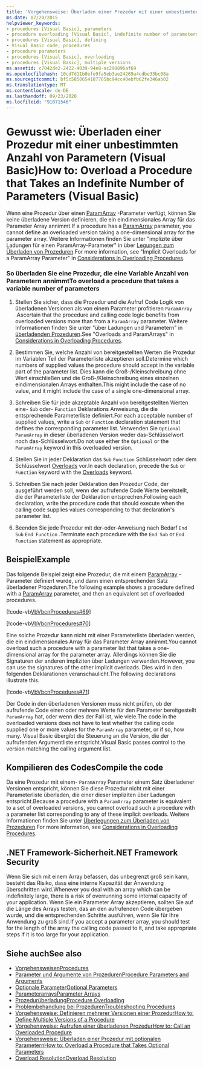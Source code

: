```yaml
---
title: 'Vorgehensweise: Überladen einer Prozedur mit einer unbestimmten Anzahl von Parametern'
ms.date: 07/20/2015
helpviewer_keywords:
- procedures [Visual Basic], parameters
- procedure overloading [Visual Basic], indefinite number of parameters
- procedures [Visual Basic], defining
- Visual Basic code, procedures
- procedure parameters
- procedures [Visual Basic], overloading
- procedures [Visual Basic], multiple versions
ms.assetid: c7042de2-2422-4039-94e8-ac298896af69
ms.openlocfilehash: 10cd7d11b0efe9fa5eb3ae24269a4cdbe33bc08a
ms.sourcegitcommit: bf5c5850654187705bc94cc40ebfb62fe346ab02
ms.translationtype: MT
ms.contentlocale: de-DE
ms.lasthandoff: 09/23/2020
ms.locfileid: "91071546"
---
```

# <a name="how-to-overload-a-procedure-that-takes-an-indefinite-number-of-parameters-visual-basic"></a><span data-ttu-id="a4258-102">Gewusst wie: Überladen einer Prozedur mit einer unbestimmten Anzahl von Parametern (Visual Basic)</span><span class="sxs-lookup"><span data-stu-id="a4258-102">How to: Overload a Procedure that Takes an Indefinite Number of Parameters (Visual Basic)</span></span>

<span data-ttu-id="a4258-103">Wenn eine Prozedur über einen [ParamArray](../../../language-reference/modifiers/paramarray.md) -Parameter verfügt, können Sie keine überladene Version definieren, die ein eindimensionales Array für das Parameter Array annimmt.</span><span class="sxs-lookup"><span data-stu-id="a4258-103">If a procedure has a [ParamArray](../../../language-reference/modifiers/paramarray.md) parameter, you cannot define an overloaded version taking a one-dimensional array for the parameter array.</span></span> <span data-ttu-id="a4258-104">Weitere Informationen finden Sie unter "implizite über Ladungen für einen ParamArray-Parameter" in über [Legungen zum Überladen von Prozeduren](./considerations-in-overloading-procedures.md).</span><span class="sxs-lookup"><span data-stu-id="a4258-104">For more information, see "Implicit Overloads for a ParamArray Parameter" in [Considerations in Overloading Procedures](./considerations-in-overloading-procedures.md).</span></span>  
  
### <a name="to-overload-a-procedure-that-takes-a-variable-number-of-parameters"></a><span data-ttu-id="a4258-105">So überladen Sie eine Prozedur, die eine Variable Anzahl von Parametern annimmt</span><span class="sxs-lookup"><span data-stu-id="a4258-105">To overload a procedure that takes a variable number of parameters</span></span>  
  
1. <span data-ttu-id="a4258-106">Stellen Sie sicher, dass die Prozedur und die Aufruf Code Logik von überladenen Versionen als von einem Parameter profitieren `ParamArray` .</span><span class="sxs-lookup"><span data-stu-id="a4258-106">Ascertain that the procedure and calling code logic benefits from overloaded versions more than from a `ParamArray` parameter.</span></span> <span data-ttu-id="a4258-107">Weitere Informationen finden Sie unter "über Ladungen und Parametern" in [überladenden Prozeduren](./considerations-in-overloading-procedures.md).</span><span class="sxs-lookup"><span data-stu-id="a4258-107">See "Overloads and ParamArrays" in [Considerations in Overloading Procedures](./considerations-in-overloading-procedures.md).</span></span>  
  
2. <span data-ttu-id="a4258-108">Bestimmen Sie, welche Anzahl von bereitgestellten Werten die Prozedur im Variablen Teil der Parameterliste akzeptieren soll.</span><span class="sxs-lookup"><span data-stu-id="a4258-108">Determine which numbers of supplied values the procedure should accept in the variable part of the parameter list.</span></span> <span data-ttu-id="a4258-109">Dies kann die Groß-/Kleinschreibung ohne Wert einschließen und die Groß-/Kleinschreibung eines einzelnen eindimensionalen Arrays enthalten.</span><span class="sxs-lookup"><span data-stu-id="a4258-109">This might include the case of no value, and it might include the case of a single one-dimensional array.</span></span>  
  
3. <span data-ttu-id="a4258-110">Schreiben Sie für jede akzeptable Anzahl von bereitgestellten Werten eine- `Sub` oder- `Function` Deklarations Anweisung, die die entsprechende Parameterliste definiert.</span><span class="sxs-lookup"><span data-stu-id="a4258-110">For each acceptable number of supplied values, write a `Sub` or `Function` declaration statement that defines the corresponding parameter list.</span></span> <span data-ttu-id="a4258-111">Verwenden Sie `Optional` `ParamArray` in dieser überladenen Version weder das-Schlüsselwort noch das-Schlüsselwort.</span><span class="sxs-lookup"><span data-stu-id="a4258-111">Do not use either the `Optional` or the `ParamArray` keyword in this overloaded version.</span></span>  
  
4. <span data-ttu-id="a4258-112">Stellen Sie in jeder Deklaration das `Sub` `Function` Schlüsselwort oder dem Schlüsselwort [Overloads](../../../language-reference/modifiers/overloads.md) vor.</span><span class="sxs-lookup"><span data-stu-id="a4258-112">In each declaration, precede the `Sub` or `Function` keyword with the [Overloads](../../../language-reference/modifiers/overloads.md) keyword.</span></span>  
  
5. <span data-ttu-id="a4258-113">Schreiben Sie nach jeder Deklaration den Prozedur Code, der ausgeführt werden soll, wenn der aufrufende Code Werte bereitstellt, die der Parameterliste der Deklaration entsprechen.</span><span class="sxs-lookup"><span data-stu-id="a4258-113">Following each declaration, write the procedure code that should execute when the calling code supplies values corresponding to that declaration's parameter list.</span></span>  
  
6. <span data-ttu-id="a4258-114">Beenden Sie jede Prozedur mit der-oder-Anweisung nach Bedarf `End Sub` `End Function` .</span><span class="sxs-lookup"><span data-stu-id="a4258-114">Terminate each procedure with the `End Sub` or `End Function` statement as appropriate.</span></span>  
  
## <a name="example"></a><span data-ttu-id="a4258-115">Beispiel</span><span class="sxs-lookup"><span data-stu-id="a4258-115">Example</span></span>  

 <span data-ttu-id="a4258-116">Das folgende Beispiel zeigt eine Prozedur, die mit einem [ParamArray](../../../language-reference/modifiers/paramarray.md) -Parameter definiert wurde, und dann einen entsprechenden Satz überladener Prozeduren.</span><span class="sxs-lookup"><span data-stu-id="a4258-116">The following example shows a procedure defined with a [ParamArray](../../../language-reference/modifiers/paramarray.md) parameter, and then an equivalent set of overloaded procedures.</span></span>  
  
 [!code-vb[VbVbcnProcedures#69](~/samples/snippets/visualbasic/VS_Snippets_VBCSharp/VbVbcnProcedures/VB/Class1.vb#69)]  
  
 [!code-vb[VbVbcnProcedures#70](~/samples/snippets/visualbasic/VS_Snippets_VBCSharp/VbVbcnProcedures/VB/Class1.vb#70)]  
  
 <span data-ttu-id="a4258-117">Eine solche Prozedur kann nicht mit einer Parameterliste überladen werden, die ein eindimensionales Array für das Parameter Array annimmt.</span><span class="sxs-lookup"><span data-stu-id="a4258-117">You cannot overload such a procedure with a parameter list that takes a one-dimensional array for the parameter array.</span></span> <span data-ttu-id="a4258-118">Allerdings können Sie die Signaturen der anderen impliziten über Ladungen verwenden.</span><span class="sxs-lookup"><span data-stu-id="a4258-118">However, you can use the signatures of the other implicit overloads.</span></span> <span data-ttu-id="a4258-119">Dies wird in den folgenden Deklarationen veranschaulicht.</span><span class="sxs-lookup"><span data-stu-id="a4258-119">The following declarations illustrate this.</span></span>  
  
 [!code-vb[VbVbcnProcedures#71](~/samples/snippets/visualbasic/VS_Snippets_VBCSharp/VbVbcnProcedures/VB/Class1.vb#71)]  
  
 <span data-ttu-id="a4258-120">Der Code in den überladenen Versionen muss nicht prüfen, ob der aufrufende Code einen oder mehrere Werte für den Parameter bereitgestellt `ParamArray` hat, oder wenn dies der Fall ist, wie viele.</span><span class="sxs-lookup"><span data-stu-id="a4258-120">The code in the overloaded versions does not have to test whether the calling code supplied one or more values for the `ParamArray` parameter, or if so, how many.</span></span> <span data-ttu-id="a4258-121">Visual Basic übergibt die Steuerung an die Version, die der aufrufenden Argumentliste entspricht.</span><span class="sxs-lookup"><span data-stu-id="a4258-121">Visual Basic passes control to the version matching the calling argument list.</span></span>  
  
## <a name="compile-the-code"></a><span data-ttu-id="a4258-122">Kompilieren des Codes</span><span class="sxs-lookup"><span data-stu-id="a4258-122">Compile the code</span></span>  

 <span data-ttu-id="a4258-123">Da eine Prozedur mit einem- `ParamArray` Parameter einem Satz überladener Versionen entspricht, können Sie diese Prozedur nicht mit einer Parameterliste überladen, die einer dieser impliziten über Ladungen entspricht.</span><span class="sxs-lookup"><span data-stu-id="a4258-123">Because a procedure with a `ParamArray` parameter is equivalent to a set of overloaded versions, you cannot overload such a procedure with a parameter list corresponding to any of these implicit overloads.</span></span> <span data-ttu-id="a4258-124">Weitere Informationen finden Sie unter [Überlegungen zum Überladen von Prozeduren](./considerations-in-overloading-procedures.md).</span><span class="sxs-lookup"><span data-stu-id="a4258-124">For more information, see [Considerations in Overloading Procedures](./considerations-in-overloading-procedures.md).</span></span>  
  
## <a name="net-framework-security"></a><span data-ttu-id="a4258-125">.NET Framework-Sicherheit</span><span class="sxs-lookup"><span data-stu-id="a4258-125">.NET Framework Security</span></span>  

 <span data-ttu-id="a4258-126">Wenn Sie sich mit einem Array befassen, das unbegrenzt groß sein kann, besteht das Risiko, dass eine interne Kapazität der Anwendung überschritten wird.</span><span class="sxs-lookup"><span data-stu-id="a4258-126">Whenever you deal with an array which can be indefinitely large, there is a risk of overrunning some internal capacity of your application.</span></span> <span data-ttu-id="a4258-127">Wenn Sie ein Parameter Array akzeptieren, sollten Sie auf die Länge des Arrays testen, das an den aufrufenden Code übergeben wurde, und die entsprechenden Schritte ausführen, wenn Sie für Ihre Anwendung zu groß sind.</span><span class="sxs-lookup"><span data-stu-id="a4258-127">If you accept a parameter array, you should test for the length of the array the calling code passed to it, and take appropriate steps if it is too large for your application.</span></span>  
  
## <a name="see-also"></a><span data-ttu-id="a4258-128">Siehe auch</span><span class="sxs-lookup"><span data-stu-id="a4258-128">See also</span></span>

- [<span data-ttu-id="a4258-129">Vorgehensweisen</span><span class="sxs-lookup"><span data-stu-id="a4258-129">Procedures</span></span>](./index.md)
- [<span data-ttu-id="a4258-130">Parameter und Argumente von Prozeduren</span><span class="sxs-lookup"><span data-stu-id="a4258-130">Procedure Parameters and Arguments</span></span>](./procedure-parameters-and-arguments.md)
- [<span data-ttu-id="a4258-131">Optionale Parameter</span><span class="sxs-lookup"><span data-stu-id="a4258-131">Optional Parameters</span></span>](./optional-parameters.md)
- [<span data-ttu-id="a4258-132">Parameterarrays</span><span class="sxs-lookup"><span data-stu-id="a4258-132">Parameter Arrays</span></span>](./parameter-arrays.md)
- [<span data-ttu-id="a4258-133">Prozedurüberladung</span><span class="sxs-lookup"><span data-stu-id="a4258-133">Procedure Overloading</span></span>](./procedure-overloading.md)
- [<span data-ttu-id="a4258-134">Problembehandlung bei Prozeduren</span><span class="sxs-lookup"><span data-stu-id="a4258-134">Troubleshooting Procedures</span></span>](./troubleshooting-procedures.md)
- [<span data-ttu-id="a4258-135">Vorgehensweise: Definieren mehrerer Versionen einer Prozedur</span><span class="sxs-lookup"><span data-stu-id="a4258-135">How to: Define Multiple Versions of a Procedure</span></span>](./how-to-define-multiple-versions-of-a-procedure.md)
- [<span data-ttu-id="a4258-136">Vorgehensweise: Aufrufen einer überladenen Prozedur</span><span class="sxs-lookup"><span data-stu-id="a4258-136">How to: Call an Overloaded Procedure</span></span>](./how-to-call-an-overloaded-procedure.md)
- [<span data-ttu-id="a4258-137">Vorgehensweise: Überladen einer Prozedur mit optionalen Parametern</span><span class="sxs-lookup"><span data-stu-id="a4258-137">How to: Overload a Procedure that Takes Optional Parameters</span></span>](./how-to-overload-a-procedure-that-takes-optional-parameters.md)
- [<span data-ttu-id="a4258-138">Overload Resolution</span><span class="sxs-lookup"><span data-stu-id="a4258-138">Overload Resolution</span></span>](./overload-resolution.md)
